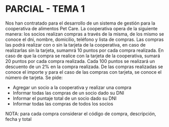 # PARCIAL - TEMA 1
Nos han contratado para el desarrollo de un sistema de gestión para la cooperativa de alimentos Pet Care. La cooperativa opera de la siguiente manera: los socios realizan compras a través de la misma, de los mismo se conoce el dni, nombre, domicilio, teléfono y lista de compras. Las compras las podrá realizar con o sin la tarjeta de la cooperativa, en caso de realizarlas sin la tarjeta, sumamrá 10 puntos por cada compra realizada. En caso de que la compra se realice con la tarjeta de la cooperativa, sumará 20 puntos por cada compra realizada. Cada 100 puntos se realizará un descuento de un 2% en la compra realizada. De las compras realizadas se conoce el importe y para el caso de las compras con tarjeta, se conoce el número de tarjeta. Se pide:
-  Agregar un socio a la cooperativa y realizar una compra
-  Informar todas las compras de un socio dado su DNI
-  Informar el puntaje total de un socio dado su DNI
-  Informar todas las compras de todos los socios

NOTA: para cada compra considerar el código de compra, descripción, fecha y total
